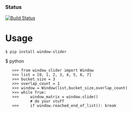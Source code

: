### Status
[![Build Status](https://travis-ci.org/codewithravi/sliding_window.svg?branch=master)](https://travis-ci.org/codewithravi/sliding_window)

**Usage**
=========
    $ pip install window-slider
    
$ python

       >>> from window_slider import Window
       >>> list = [0, 1, 2, 3, 4, 5, 6, 7]
       >>> bucket_size = 3
       >>> overlap_count = 1
       >>> window = Window(list,bucket_size,overlap_count)       
       >>> while True:
       >>>     window_matrix = window.slide()
               # do your stuff
       >>>     if window.reached_end_of_list(): break
